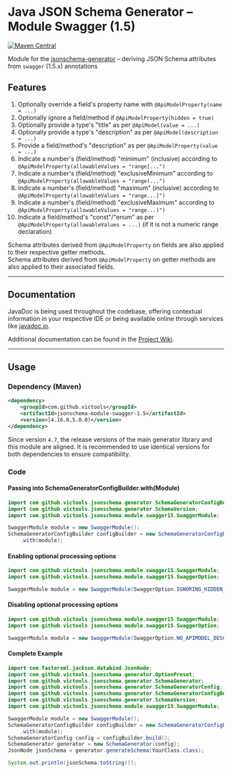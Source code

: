 # Java JSON Schema Generator – Module Swagger (1.5)
[![Maven Central](https://maven-badges.herokuapp.com/maven-central/com.github.victools/jsonschema-module-swagger-1.5/badge.svg)](https://maven-badges.herokuapp.com/maven-central/com.github.victools/jsonschema-module-swagger-1.5)

Module for the [jsonschema-generator](../jsonschema-generator) – deriving JSON Schema attributes from `swagger` (1.5.x) annotations

## Features
1. Optionally override a field's property name with `@ApiModelProperty(name = ...)`
2. Optionally ignore a field/method if `@ApiModelProperty(hidden = true)`
3. Optionally provide a type's "title" as per `@ApiModel(value = ...)`
4. Optionally provide a type's "description" as per `@ApiModel(description = ...)`
5. Provide a field/method's "description" as per `@ApiModelProperty(value = ...)`
6. Indicate a number's (field/method) "minimum" (inclusive) according to `@ApiModelProperty(allowableValues = "range[...")`
7. Indicate a number's (field/method) "exclusiveMinimum" according to `@ApiModelProperty(allowableValues = "range(...")`
8. Indicate a number's (field/method) "maximum" (inclusive) according to `@ApiModelProperty(allowableValues = "range...]")`
9. Indicate a number's (field/method) "exclusiveMaximum" according to `@ApiModelProperty(allowableValues = "range...)")`
10. Indicate a field/method's "const"/"enum" as per `@ApiModelProperty(allowableValues = ...)` (if it is not a numeric range declaration)

Schema attributes derived from `@ApiModelProperty` on fields are also applied to their respective getter methods.  
Schema attributes derived from `@ApiModelProperty` on getter methods are also applied to their associated fields.

----

## Documentation
JavaDoc is being used throughout the codebase, offering contextual information in your respective IDE or being available online through services like [javadoc.io](https://www.javadoc.io/doc/com.github.victools/jsonschema-module-swagger-1.5).

Additional documentation can be found in the [Project Wiki](https://github.com/victools/jsonschema-generator/wiki).

----

## Usage
### Dependency (Maven)
```xml
<dependency>
    <groupId>com.github.victools</groupId>
    <artifactId>jsonschema-module-swagger-1.5</artifactId>
    <version>[4.16.0,5.0.0)</version>
</dependency>
```

Since version `4.7`, the release versions of the main generator library and this module are aligned.
It is recommended to use identical versions for both dependencies to ensure compatibility.

### Code
#### Passing into SchemaGeneratorConfigBuilder.with(Module)
```java
import com.github.victools.jsonschema.generator.SchemaGeneratorConfigBuilder;
import com.github.victools.jsonschema.generator.SchemaVersion;
import com.github.victools.jsonschema.module.swagger15.SwaggerModule;
```
```java
SwaggerModule module = new SwaggerModule();
SchemaGeneratorConfigBuilder configBuilder = new SchemaGeneratorConfigBuilder(SchemaVersion.DRAFT_2019_09)
    .with(module);
```

#### Enabling optional processing options
```java
import com.github.victools.jsonschema.module.swagger15.SwaggerModule;
import com.github.victools.jsonschema.module.swagger15.SwaggerOption;
```
```java
SwaggerModule module = new SwaggerModule(SwaggerOption.IGNORING_HIDDEN_PROPERTIES, SwaggerOption.ENABLE_PROPERTY_NAME_OVERRIDES);
```

#### Disabling optional processing options
```java
import com.github.victools.jsonschema.module.swagger15.SwaggerModule;
import com.github.victools.jsonschema.module.swagger15.SwaggerOption;
```
```java
SwaggerModule module = new SwaggerModule(SwaggerOption.NO_APIMODEL_DESCRIPTION, SwaggerOption.NO_APIMODEL_TITLE);
```

#### Complete Example
```java
import com.fasterxml.jackson.databind.JsonNode;
import com.github.victools.jsonschema.generator.OptionPreset;
import com.github.victools.jsonschema.generator.SchemaGenerator;
import com.github.victools.jsonschema.generator.SchemaGeneratorConfig;
import com.github.victools.jsonschema.generator.SchemaGeneratorConfigBuilder;
import com.github.victools.jsonschema.generator.SchemaVersion;
import com.github.victools.jsonschema.module.swagger15.SwaggerModule;
```
```java
SwaggerModule module = new SwaggerModule();
SchemaGeneratorConfigBuilder configBuilder = new SchemaGeneratorConfigBuilder(SchemaVersion.DRAFT_2019_09, OptionPreset.PLAIN_JSON)
    .with(module);
SchemaGeneratorConfig config = configBuilder.build();
SchemaGenerator generator = new SchemaGenerator(config);
JsonNode jsonSchema = generator.generateSchema(YourClass.class);

System.out.println(jsonSchema.toString());
```
